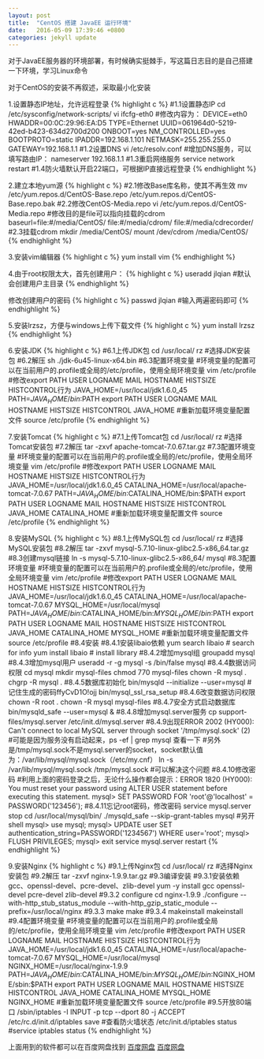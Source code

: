 ```yaml
---
layout: post
title:  "CentOS 搭建 JavaEE 运行环境"
date:   2016-05-09 17:39:46 +0800
categories: jekyll update
---
```


对于JavaEE服务器的环境部署，有时候确实挺棘手，写这篇日志目的是自己搭建一下环境，学习Linux命令

对于CentOS的安装不再叙述，采取最小化安装

1.设置静态IP地址，允许远程登录
{% highlight c %}
#1.1设置静态IP
cd  /etc/sysconfig/network-scripts/
vi ifcfg-eth0 
#修改内容为：
DEVICE=eth0
HWADDR=00:0C:29:96:EA:D5
TYPE=Ethernet
UUID=061964d0-5219-42ed-b423-634d2700d200
ONBOOT=yes
NM_CONTROLLED=yes
BOOTPROTO=static
IPADDR=192.168.1.101
NETMASK=255.255.255.0
GATEWAY=192.168.1.1
#1.2设置DNS
vi /etc/resolv.conf
#增加DNS服务，可以填写路由IP：
nameserver 192.168.1.1
#1.3重启网络服务
service network restart
#1.4防火墙默认开启22端口，可根据IP直接远程登录
{% endhighlight %}

2.建立本地yum源
{% highlight c %}
#2.1修改Base库名称，使其不再生效
mv /etc/yum.repos.d/CentOS-Base.repo /etc/yum.repos.d/CentOS-Base.repo.bak
#2.2修改CentOS-Media.repo
vi /etc/yum.repos.d/CentOS-Media.repo
#修改目的是file可以指向挂载的cdrom
baseurl=file:#/media/CentOS/
        file:#/media/cdrom/
        file:#/media/cdrecorder/
#2.3挂载cdrom
mkdir /media/CentOS/
mount /dev/cdrom /media/CentOS/
{% endhighlight %}

3.安装vim编辑器
{% highlight c %}
yum install vim
{% endhighlight %}

4.由于root权限太大，首先创建用户：
{% highlight c %}
useradd jlqian
#默认会创建用户主目录
{% endhighlight %}

修改创建用户的密码
{% highlight c %}
passwd jlqian
#输入两遍密码即可
{% endhighlight %}

5.安装lrzsz，方便与windows上传下载文件
{% highlight c %}
yum install lrzsz
{% endhighlight %}

6.安装JDK
{% highlight c %}
#6.1上传JDK包
cd /usr/local/
rz #选择JDK安装包
#6.2解压
sh ./jdk-6u45-linux-x64.bin
#6.3配置环境变量
#环境变量的配置可以在当前用户的.profile或全局的/etc/profile，使用全局环境变量
vim /etc/profile
#修改export PATH USER LOGNAME MAIL HOSTNAME HISTSIZE HISTCONTROL行为
JAVA_HOME=/usr/local/jdk1.6.0_45
PATH=$JAVA_HOME/bin:$PATH
export PATH USER LOGNAME MAIL HOSTNAME HISTSIZE HISTCONTROL JAVA_HOME
#重新加载环境变量配置文件
source /etc/profile
{% endhighlight %}

7.安装Tomcat
{% highlight c %}
#7.1上传Tomcat包
cd /usr/local/
rz #选择Tomcat安装包
#7.2解压
tar -zxvf apache-tomcat-7.0.67.tar.gz 
#7.3配置环境变量
#环境变量的配置可以在当前用户的.profile或全局的/etc/profile，使用全局环境变量
vim /etc/profile
#修改export PATH USER LOGNAME MAIL HOSTNAME HISTSIZE HISTCONTROL行为
JAVA_HOME=/usr/local/jdk1.6.0_45
CATALINA_HOME=/usr/local/apache-tomcat-7.0.67
PATH=$JAVA_HOME/bin:$CATALINA_HOME/bin:$PATH
export PATH USER LOGNAME MAIL HOSTNAME HISTSIZE HISTCONTROL JAVA_HOME CATALINA_HOME
#重新加载环境变量配置文件
source /etc/profile
{% endhighlight %}

8.安装MySQL
{% highlight c %}
#8.1上传MySQL包
cd /usr/local/
rz #选择MySQL安装包
#8.2解压
tar -zxvf mysql-5.7.10-linux-glibc2.5-x86_64.tar.gz
#8.3创建mysql链接
ln -s mysql-5.7.10-linux-glibc2.5-x86_64/ mysql
#8.3配置环境变量
#环境变量的配置可以在当前用户的.profile或全局的/etc/profile，使用全局环境变量
vim /etc/profile
#修改export PATH USER LOGNAME MAIL HOSTNAME HISTSIZE HISTCONTROL行为
JAVA_HOME=/usr/local/jdk1.6.0_45
CATALINA_HOME=/usr/local/apache-tomcat-7.0.67
MYSQL_HOME=/usr/local/mysql
PATH=$JAVA_HOME/bin:$CATALINA_HOME/bin:$MYSQL_HOME/bin:$PATH
export PATH USER LOGNAME MAIL HOSTNAME HISTSIZE HISTCONTROL JAVA_HOME CATALINA_HOME MYSQL_HOME
#重新加载环境变量配置文件
source /etc/profile
#8.4安装
#8.4.1安装libaio依赖
yum search libaio  # search for info
yum install libaio # install library
#8.4.2增加mysql组
groupadd mysql
#8.4.3增加mysql用户
useradd -r -g mysql -s /bin/false mysql
#8.4.4数据访问权限
cd mysql
mkdir mysql-files
chmod 770 mysql-files
chown -R mysql .
chgrp -R mysql .
#8.4.5数据库初始化
bin/mysqld --initialize --user=mysql #记住生成的密码ffyCvD1O!ojj
bin/mysql_ssl_rsa_setup
#8.4.6改变数据访问权限             
chown -R root .
chown -R mysql mysql-files
#8.4.7安全方式启动数据库
bin/mysqld_safe --user=mysql &
#8.4.8增加mysql.server服务
cp support-files/mysql.server /etc/init.d/mysql.server
#8.4.9出现ERROR 2002 (HY000): Can't connect to local MySQL server through socket '/tmp/mysql.sock' (2)
#可能是因为服务没有启动起来，ps -ef | grep mysql 查看一下
#另外是/tmp/mysql.sock不是mysql.server的socket，socket默认值为：/var/lib/mysql/mysql.sock（/etc/my.cnf）
ln -s /var/lib/mysql/mysql.sock /tmp/mysql.sock #可以解决这个问题
#8.4.10修改密码
#利用上面的密码登录之后，无论什么操作都会提示：ERROR 1820 (HY000): You must reset your password using ALTER USER statement before executing this statement.
mysql> SET PASSWORD FOR 'root'@'localhost' = PASSWORD('123456');
#8.4.11忘记root密码，修改密码
service mysql.server stop
cd /usr/local/mysql/bin/
./mysqld_safe --skip-grant-tables
mysql  #另开shell
mysql> use mysql;
mysql> UPDATE user SET authentication_string=PASSWORD('1234567') WHERE user='root';
mysql> FLUSH PRIVILEGES;
mysql> exit
service mysql.server restart
{% endhighlight %}

9.安装Nginx
{% highlight c %}
#9.1上传Nginx包
cd /usr/local/
rz #选择Nginx安装包
#9.2解压
tar -zxvf nginx-1.9.9.tar.gz
#9.3编译安装
#9.3.1安装依赖gcc、openssl-devel、pcre-devel、zlib-devel
yum -y install gcc openssl-devel pcre-devel zlib-devel
#9.3.2 configure
cd nginx-1.9.9
./configure --with-http_stub_status_module --with-http_gzip_static_module --prefix=/usr/local/nginx
#9.3.3 make
make
#9.3.4 makeinstall
makeinstall
#9.4配置环境变量
#环境变量的配置可以在当前用户的.profile或全局的/etc/profile，使用全局环境变量
vim /etc/profile
#修改export PATH USER LOGNAME MAIL HOSTNAME HISTSIZE HISTCONTROL行为
JAVA_HOME=/usr/local/jdk1.6.0_45
CATALINA_HOME=/usr/local/apache-tomcat-7.0.67
MYSQL_HOME=/usr/local/mysql
NGINX_HOME=/usr/local/nginx-1.9.9
PATH=$JAVA_HOME/bin:$CATALINA_HOME/bin:$MYSQL_HOME/bin:$NGINX_HOME/sbin:$PATH
export PATH USER LOGNAME MAIL HOSTNAME HISTSIZE HISTCONTROL JAVA_HOME CATALINA_HOME MYSQL_HOME NGINX_HOME
#重新加载环境变量配置文件
source /etc/profile
#9.5开放80端口
/sbin/iptables -I INPUT -p tcp --dport 80 -j ACCEPT
/etc/rc.d/init.d/iptables save
#查看防火墙状态
/etc/init.d/iptables status #service iptables status
{% endhighlight %}

上面用到的软件都可以在百度网盘找到 [百度网盘] [百度网盘]

[百度网盘]: http://pan.baidu.com/s/1pKpWv6j
